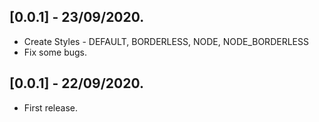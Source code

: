 ## [0.0.1] - 23/09/2020.

* Create Styles - DEFAULT, BORDERLESS, NODE, NODE_BORDERLESS
* Fix some bugs.

## [0.0.1] - 22/09/2020.

* First release.
